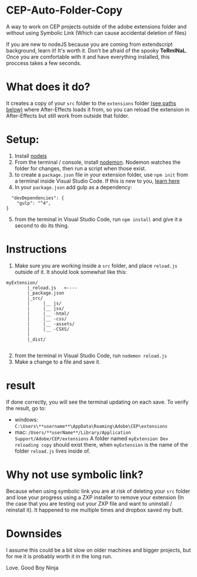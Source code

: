 # CEP-Auto-Folder-Copy
A way to work on CEP projects outside of the adobe extensions folder and without using Symbolic Link (Which can cause accidental deletion of files)

If you are new to nodeJS because you are coming from extendscript background, learn it! It's worth it. Don't be afraid of the spooky **TeRmINaL**.
Once you are comfortable with it and have everything installed, this proccess takes a few seconds.

# What does it do?
It creates a copy of your `src` folder to the `extensions` folder [(see paths below)](https://github.com/GoodBoyNinja/CEP-Auto-Folder-Copy/blob/main/README.md#result) where After-Effects loads it from, so you can reload the extension in After-Effects but still work from outside that folder.


# Setup:
1. Install [nodejs](https://nodejs.org/en/)
2. From the terminal / console, install [nodemon](https://nodemon.io/). Nodemon watches the folder for changes, then run a script when those exist.
3. to create a `package.json` file in your extension folder, use `npm init` from a terminal inside Visual Studio Code. If this is new to you, [learn here](https://nodesource.com/blog/an-absolute-beginners-guide-to-using-npm/)
4. In your `package.json` add gulp as a dependency:
```
  "devDependencies": {
    "gulp": "^4",
}
```
5. from the terminal in Visual Studio Code, run `npm install` and give it a second to do its thing.


# Instructions
1. Make sure you are working inside a `src` folder, and place `reload.js` outside of it. It should look somewhat like this:

```
myExtension/
        |_reload.js   <----
        |_package.json
        |_src/
        |     |__ js/
        |     |__ jsx/
        |     |__ -html/
        |     |__ -css/
        |     |__ -assets/
        |     |__ -CSXS/
        |
        |_dist/
        
```
2. from the terminal in Visual Studio Code, run `nodemon reload.js`
3. Make a change to a file and save it.

# result
If done correctly, you will see the terminal updating on each save.
To verify the result, go to:
 - windows: `C:\Users\**username**\AppData\Roaming\Adobe\CEP\extensions`
 - mac: `/Users/**userName**/Library/Application Support/Adobe/CEP/extensions`
A folder named `myExtension Dev reloading copy` should exist there, when `myExtension` is the name of the folder `reload.js` lives inside of.

# Why not use symbolic link?
Because when using symbolic link you are at risk of deleting your `src` folder and lose your progress using a ZXP installer to remove your extension (In the case that you are testing out your ZXP file and want to uninstall / reinstall it). It happened to me multiple times and dropbox saved my butt.

# Downsides
I assume this could be a bit slow on older machines and bigger projects, but for me it is probably worth it in the long run.

Love.
Good Boy Ninja

